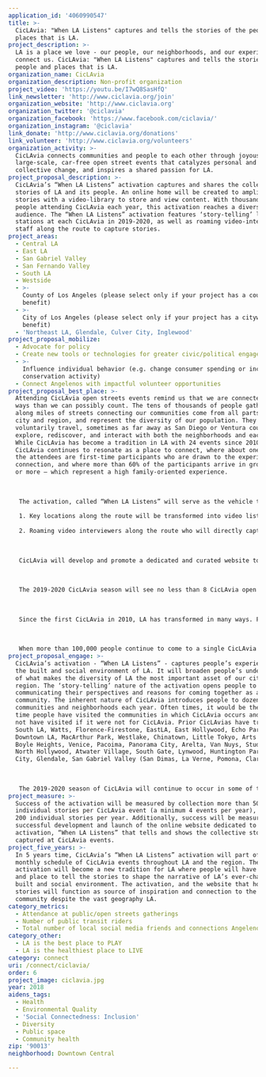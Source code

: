 ```yaml
---
application_id: '4060990547'
title: >-
  CicLAvia: "When LA Listens" captures and tells the stories of the people and
  places that is LA.
project_description: >-
  LA is a place we love - our people, our neighborhoods, and our experiences
  connect us. CicLAvia: "When LA Listens" captures and tells the stories of the
  people and places that is LA.
organization_name: CicLAvia
organization_description: Non-profit organization
project_video: 'https://youtu.be/I7wQ8SasHfQ'
link_newsletter: 'http://www.ciclavia.org/join'
organization_website: 'http://www.ciclavia.org'
organization_twitter: '@ciclavia'
organization_facebook: 'https://www.facebook.com/ciclavia/'
organization_instagram: '@ciclavia'
link_donate: 'http://www.ciclavia.org/donations'
link_volunteer: 'http://www.ciclavia.org/volunteers'
organization_activity: >-
  CicLAvia connects communities and people to each other through joyous,
  large-scale, car-free open street events that catalyzes personal and
  collective change, and inspires a shared passion for LA.
project_proposal_description: >-
  CicLAvia’s “When LA Listens” activation captures and shares the collective
  stories of LA and its people. An online home will be created to amplify the
  stories with a video-library to store and view content. With thousands of
  people attending CicLAvia each year, this activation reaches a diverse
  audience. The “When LA Listens” activation features ‘story-telling’ listening
  stations at each CicLAvia in 2019-2020, as well as roaming video-interview
  staff along the route to capture stories.
project_areas:
  - Central LA
  - East LA
  - San Gabriel Valley
  - San Fernando Valley
  - South LA
  - Westside
  - >-
    County of Los Angeles (please select only if your project has a countywide
    benefit)
  - >-
    City of Los Angeles (please select only if your project has a citywide
    benefit)
  - 'Northeast LA, Glendale, Culver City, Inglewood'
project_proposal_mobilize:
  - Advocate for policy
  - Create new tools or technologies for greater civic/political engagement
  - >-
    Influence individual behavior (e.g. change consumer spending or increase
    conservation activity)
  - Connect Angelenos with impactful volunteer opportunities
project_proposal_best_place: >-
  Attending CicLAvia open streets events remind us that we are connected in more
  ways than we can possibly count. The tens of thousands of people gathered
  along miles of streets connecting our communities come from all parts of the
  city and region, and represent the diversity of our population. They
  voluntarily travel, sometimes as far away as San Diego or Ventura counties, to
  explore, rediscover, and interact with both the neighborhoods and each other.
  While CicLAvia has become a tradition in LA with 24 events since 2010,
  CicLAvia continues to resonate as a place to connect, where about one-third of
  the attendees are first-time participants who are drawn to the experience of
  connection, and where more than 60% of the participants arrive in groups of 3
  or more — which represent a high family-oriented experience.
   
   
   
   The activation, called “When LA Listens” will serve as the vehicle to document and curate, for the first-time, the real-time stories, perspectives, and experiences of attendees at CicLAvia open streets events. The stories will be captured through:
   
   1. Key locations along the route will be transformed into video listening stations where people will have an opportunity to share experiences. 
   
   2. Roaming video interviewers along the route who will directly capture people’s experiences.
   
   
   
   CicLAvia will develop and promote a dedicated and curated website to serve as the online space to showcase the stories. A video library will be established to insure that all stories will have a permanent home.
   
   
   
   The 2019-2020 CicLAvia season will see no less than 8 CicLAvia open streets events throughout the city and region. We anticipate creating new routes and experiences in South LA, Central LA Downtown LA East LA, Northeast LA, San Fernando Valley, Westside, San Gabriel Valley, Glendale, and Culver City.
   
   
   
   Since the first CicLAvia in 2010, LA has transformed in many ways. Former LA Times writer Christopher Hawthorne stated that: “CicLAvia hasn't only allowed Angelenos to see the city and its architecture with fresh eyes. It has allowed us to see ourselves with fresh eyes.”
   
   
   
   When more than 100,000 people continue to come to a single CicLAvia event after 24 events, it tells us that Angelenos have a strong desire to belong to a larger community. CicLAvia helps create a space and place for the larger community to come together. There are no windshields to block out the ambient noise of the car’s engine. Instead, it is replaced by the ambient noise of conversations and story-telling along the route. CicLAvia’s activation - ”When LA Listens” will capture those stories, amplify them, and ensure that they will not be lost.
project_proposal_engage: >-
  CicLAvia’s activation - “When LA Listens” - captures people’s experiences of
  the built and social environment of LA. It will broaden people’s understanding
  of what makes the diversity of LA the most important asset of our city and
  region. The ‘story-telling’ nature of the activation opens people to
  communicating their perspectives and reasons for coming together as a
  community. The inherent nature of CicLAvia introduces people to dozens of
  communities and neighborhoods each year. Often times, it would be the first
  time people have visited the communities in which CicLAvia occurs and would
  not have visited if it were not for CicLAvia. Prior CicLAvias have traveled in
  South LA, Watts, Florence-Firestone, EastLA, East Hollywood, Echo Park,
  Downtown LA, MacArthur Park, Westlake, Chinatown, Little Tokyo, Arts District,
  Boyle Heights, Venice, Pacoima, Panorama City, Arelta, Van Nuys, Studio City,
  North Hollywood, Atwater Village, South Gate, Lynwood, Huntington Park, Culver
  City, Glendale, San Gabriel Valley (San Dimas, La Verne, Pomona, Claremont). 
   
   
   
   The 2019-2020 season of CicLAvia will continue to occur in some of the previous areas and will add new communities/neighborhoods, including Hollywood, West Hollywood, West San Fernando Valley, Northeast LA, Inglewood, and new routes in South LA.
project_measure: >-
  Success of the activation will be measured by collection more than 50
  individual stories per CicLAvia event (a minimum 4 events per year), and over
  200 individual stories per year. Additionally, success will be measured by the
  successful development and launch of the online website dedicated to the
  activation, “When LA Listens” that tells and shows the collective stories
  captured at CicLAvia events.
project_five_years: >-
  In 5 years time, CicLAvia’s “When LA Listens” activation will part of the
  monthly schedule of CicLAvia events throughout LA and the region. The
  activation will become a new tradition for LA where people will have a space
  and place to tell the stories to shape the narrative of LA’s ever-changing
  built and social environment. The activation, and the website that houses the
  stories will function as source of inspiration and connection to the LA
  community despite the vast geography LA.
category_metrics:
  - Attendance at public/open streets gatherings
  - Number of public transit riders
  - Total number of local social media friends and connections Angelenos have
category_other:
  - LA is the best place to PLAY
  - LA is the healthiest place to LIVE
category: connect
uri: /connect/ciclavia/
order: 6
project_image: ciclavia.jpg
year: 2018
aidens_tags:
  - Health
  - Environmental Quality
  - 'Social Connectedness: Inclusion'
  - Diversity
  - Public space
  - Community health
zip: '90013'
neighborhood: Downtown Central

---
```


